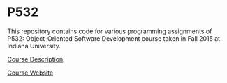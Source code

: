 # P532
This repository contains code for various programming assignments of P532: Object-Oriented Software Development course taken in Fall 2015 at Indiana University.

[Course Description](http://www.soic.indiana.edu/graduate/courses/index.html?number=p532&department=csci).

[Course Website](http://www.cs.indiana.edu/~rawlins/P532.html).
